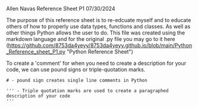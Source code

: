 Allen Navas
Reference Sheet P1
07/30/2024

The purpose of this reference sheet is to re-edcuate myself and to educate others of how to properly
use data types, functions and classes. As well as other things Python allows the user to do. This file was created using the markdown
language and for the original .py file you may go to it here (https://github.com/8753da4yeyy/8753da4yeyy.github.io/blob/main/Python_Reference_sheet_P1.py "Python Reference Sheet")



To create a 'comment' for when you need to create a description for your code, we can use pound signs or triple-quotation marks.

```
# - pound sign creates single line comments in Python

''' - Triple quotation marks are used to create a paragraphed description of your code
'''
```
